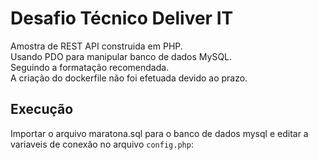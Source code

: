 # Desafio Técnico Deliver IT

Amostra de REST API construida em PHP. <br/>
Usando PDO para manipular banco de dados MySQL.<br/>
Seguindo a formatação recomendada.<br/>
A criação do dockerfile não foi efetuada devido ao prazo.<br/>

## Execução
Importar o arquivo maratona.sql para o banco de dados mysql e editar a variaveis de conexão no arquivo ``config.php``:
<?php
```
define('DB_NAME', 'maratona');
define('DB_HOST', 'localhost');
define('DB_PASS', '');
define('DB_USER', 'root');
```

Enviar as requisições com seus respectivo corpo(se necessário) para os endereços abaixo para acessar os serviços:

### Corredor:
```
buscar por id
// MÉTODO : GET api/corredor/:id


buscar todos
// MÉTODO : GET api/corredor/

cadastrar
// MÉTODO : POST api/corredor/
{
    "nome": "The Flash",
    "cpf": "123.123.123-12",
    "nascimento": "2000-10-17"
}

remover todos
// MÉTODO : DELETE api/corredor/:id

atualizar id
// MÉTODO : PUT api/corredor/:id
{
    "nome": "The Flash",
    "cpf": "123.123.123-12",
    "nascimento": "2000-10-17"
}

```

### Prova:
```
buscar por id
// MÉTODO : GET api/prova/:id


buscar todos
// MÉTODO : GET api/prova/

cadastrar
// MÉTODO : POST api/prova/
{
    "tipo": "3km",
    "data": "2000-10-17"
}

remover todos
// MÉTODO : DELETE api/prova/:id

atualizar id
// MÉTODO : PUT api/prova/:id
{
    "tipo": "3km",
    "data": "2000-10-17"
}

```

### Registro:
```
buscar por id
// MÉTODO : GET api/registro/:id


buscar todos
// MÉTODO : GET api/registro/

cadastrar
// MÉTODO : POST api/registro/
{
    "id_corredor": "1",
    "id_prova": "1"
}

remover todos
// MÉTODO : DELETE api/registro/:id

atualizar id
// MÉTODO : PUT api/registro/:id
{
    "id_corredor": "1",
    "id_prova": "1"
}

```


### Resultado:
```
buscar por id
// MÉTODO : GET api/resultado/:id


buscar todos
// MÉTODO : GET api/resultado/

cadastrar
// MÉTODO : POST api/resultado/
{
    "id_corredor": "1",
    "id_prova": "1",
    "hora_inicio": "10:00:00",
    "hora_conclusao": "10:25:17"
}

remover todos
// MÉTODO : DELETE api/resultado/:id

atualizar id
// MÉTODO : PUT api/resultado/:id
{
    "id_corredor": "1",
    "id_prova": "1",
    "hora_inicio": "10:00:00",
    "hora_conclusao": "10:25:17"
}

```


### Listagem:
```
listagem geral por prova
// MÉTODO : GET api/listagem/geral


listagem por faixa etaria e prova
// MÉTODO : GET  api/listagem/idade


```